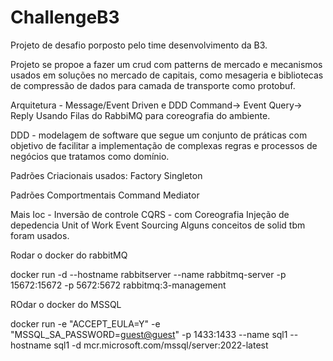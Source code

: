 # ChallengeB3
Projeto de desafio porposto pelo time desenvolvimento da B3.

Projeto se propoe a fazer um crud com patterns de mercado e mecanismos usados em soluções no mercado de capitais, 
como mesageria e bibliotecas de compressão de dados para camada de transporte como protobuf.

Arquitetura - Message/Event Driven e DDD
Command-> Event
Query-> Reply
Usando  Filas do RabbiMQ para coreografia do ambiente.

DDD - modelagem de software que segue um conjunto de práticas com 
objetivo de facilitar a implementação de complexas regras e processos de negócios que tratamos como domínio.

Padrões Criacionais usados:
Factory
Singleton

Padrões Comportmentais
Command
Mediator 

Mais
Ioc - Inversão de controle
CQRS - com Coreografia
Injeção de depedencia
Unit of Work
Event Sourcing
Alguns conceitos de solid tbm foram usados.

Rodar o docker do rabbitMQ

docker run -d --hostname rabbitserver --name rabbitmq-server -p 15672:15672 -p 5672:5672 rabbitmq:3-management

ROdar o docker do MSSQL

docker run -e "ACCEPT_EULA=Y" -e "MSSQL_SA_PASSWORD=<guest@guest>" -p 1433:1433 --name sql1 --hostname sql1 -d  mcr.microsoft.com/mssql/server:2022-latest
